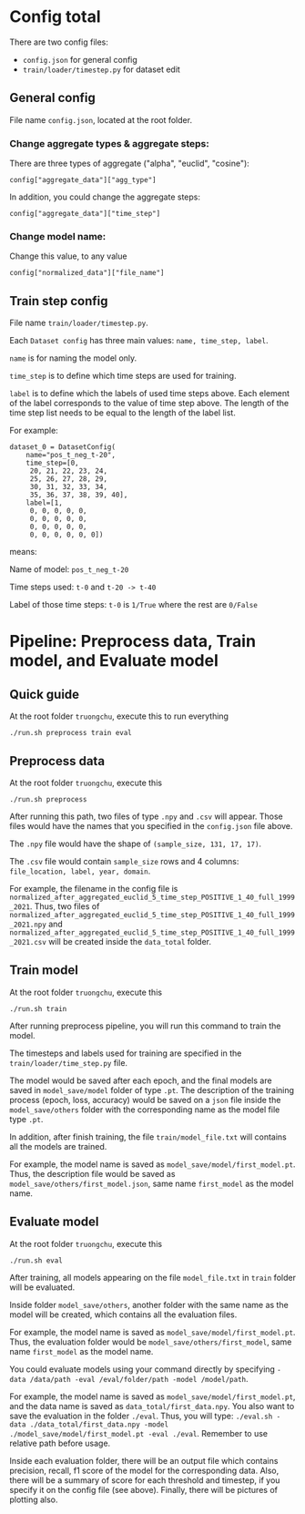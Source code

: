 # Config total
There are two config files:
- ```config.json``` for general config
- ```train/loader/timestep.py``` for dataset edit

## General config
File name ```config.json```, located at the root folder.

### Change aggregate types & aggregate steps:
There are three types of aggregate ("alpha", "euclid", "cosine"):
```
config["aggregate_data"]["agg_type"]
```
In addition, you could change the aggregate steps:
```
config["aggregate_data"]["time_step"]
```

### Change model name: 
Change this value, to any value
```
config["normalized_data"]["file_name"]
```

## Train step config
File name ```train/loader/timestep.py```.

Each ```Dataset config``` has three main values: ```name, time_step, label```.

```name``` is for naming the model only.

```time_step``` is to define which time steps are used for training.

```label``` is to define which the labels of used time steps above. Each element of the label corresponds to the value of time step above. The length of the time step list needs to be equal to the length of the label list.

For example:
```
dataset_0 = DatasetConfig(
    name="pos_t_neg_t-20",
    time_step=[0,
     20, 21, 22, 23, 24, 
     25, 26, 27, 28, 29, 
     30, 31, 32, 33, 34, 
     35, 36, 37, 38, 39, 40],
    label=[1,
     0, 0, 0, 0, 0, 
     0, 0, 0, 0, 0, 
     0, 0, 0, 0, 0, 
     0, 0, 0, 0, 0, 0])
```
means:

Name of model: ```pos_t_neg_t-20```

Time steps used: ```t-0``` and ```t-20 -> t-40```

Label of those time steps: ```t-0``` is ```1/True``` where the rest are ```0/False```

# Pipeline: Preprocess data, Train model, and Evaluate model
## Quick guide
At the root folder ```truongchu```, execute this to run everything
```
./run.sh preprocess train eval
```

## Preprocess data
At the root folder ```truongchu```, execute this
```
./run.sh preprocess
```

After running this path, two files of type ```.npy``` and ```.csv``` will appear. Those files would have the names that you specified in the ```config.json``` file above.

The ```.npy``` file would have the shape of ```(sample_size, 131, 17, 17)```.

The ```.csv``` file would contain ```sample_size``` rows and 4 columns: ```file_location, label, year, domain```.

For example, the filename in the config file is ```normalized_after_aggregated_euclid_5_time_step_POSITIVE_1_40_full_1999_2021```. Thus, two files of ```normalized_after_aggregated_euclid_5_time_step_POSITIVE_1_40_full_1999_2021.npy``` and ```normalized_after_aggregated_euclid_5_time_step_POSITIVE_1_40_full_1999_2021.csv``` will be created inside the ```data_total``` folder.

## Train model
At the root folder ```truongchu```, execute this
```
./run.sh train
```

After running preprocess pipeline, you will run this command to train the model.

The timesteps and labels used for training are specified in the ```train/loader/time_step.py``` file.

The model would be saved after each epoch, and the final models are saved in ```model_save/model``` folder of type ```.pt```. The description of the training process (epoch, loss, accuracy) would be saved on a ```json``` file inside the ```model_save/others``` folder with the corresponding name as the model file type ```.pt```.

In addition, after finish training, the file ```train/model_file.txt``` will contains all the models are trained.

For example, the model name is saved as ```model_save/model/first_model.pt```. Thus, the description file would be saved as ```model_save/others/first_model.json```, same name ```first_model``` as the model name.

## Evaluate model
At the root folder ```truongchu```, execute this
```
./run.sh eval
```

After training, all models appearing on the file ```model_file.txt``` in ```train``` folder will be evaluated.

Inside folder ```model_save/others```, another folder with the same name as the model will be created, which contains all the evaluation files.

For example, the model name is saved as ```model_save/model/first_model.pt```. Thus, the evaluation folder would be ```model_save/others/first_model```, same name ```first_model``` as the model name.

You could evaluate models using your command directly by specifying ```-data /data/path -eval /eval/folder/path -model /model/path```. 

For example, the model name is saved as ```model_save/model/first_model.pt```, and the data name is saved as ```data_total/first_data.npy```. You also want to save the evaluation in the folder ```./eval```. Thus, you will type: ```./eval.sh -data ./data_total/first_data.npy -model ./model_save/model/first_model.pt -eval ./eval```. Remember to use relative path before usage.

Inside each evaluation folder, there will be an output file which contains precision, recall, f1 score of the model for the corresponding data. Also, there will be a summary of score for each threshold and timestep, if you specify it on the config file (see above). Finally, there will be pictures of plotting also.
